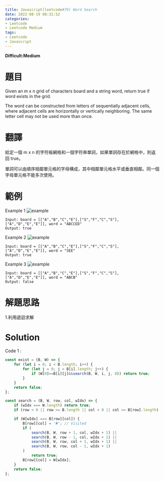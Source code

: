 ```yaml
---
title: Javascript(leetcode#79) Word Search
date: 2022-08-19 08:31:52
categories: 
- Leetcode 
- Leetcode Medium 
tags:
- Leetcode
- Javascript
---
```


**Difficult:Medium**



# 題目
Given an m x n grid of characters board and a string word, return true if word exists in the grid.

The word can be constructed from letters of sequentially adjacent cells, where adjacent cells are horizontally or vertically neighboring. The same letter cell may not be used more than once.
<!--more-->
# 翻譯
給定一個 m x n 的字符板網格和一個字符串單詞，如果單詞存在於網格中，則返回 true。

單詞可以由順序相鄰單元格的字母構成，其中相鄰單元格水平或垂直相鄰。同一個字母單元格不能多次使用。



# 範例

Example 1
![example](../image/leetcode/leetcode79_1.jpg "example")
```
Input: board = [["A","B","C","E"],["S","F","C","S"],["A","D","E","E"]], word = "ABCCED"
Output: true
```

Example 2
![example](../image/leetcode/leetcode79_2.jpg "example")
```
Input: board = [["A","B","C","E"],["S","F","C","S"],["A","D","E","E"]], word = "SEE"
Output: true
```

Example 3
![example](../image/leetcode/leetcode79_3.jpg "example")
```
Input: board = [["A","B","C","E"],["S","F","C","S"],["A","D","E","E"]], word = "ABCB"
Output: false
```


# 解題思路
1.利用遞迴求解
# Solution
Code 1 :
```Javascript
const exist = (B, W) => {
    for (let i = 0; i < B.length; i++) {
        for (let j = 0; j < B[i].length; j++) {
            if (W[0]==B[i][j]&&search(B, W, i, j, 0)) return true;
        }
    }
    return false;
};

const search = (B, W, row, col, wIdx) => {
    if (wIdx === W.length) return true;
    if (row < 0 || row >= B.length || col < 0 || col >= B[row].length) return false;

    if (W[wIdx] === B[row][col]) {
        B[row][col] = '#'; // Visited
        if (
            search(B, W, row + 1, col, wIdx + 1) ||
            search(B, W, row - 1, col, wIdx + 1) ||
            search(B, W, row, col + 1, wIdx + 1) ||
            search(B, W, row, col - 1, wIdx + 1)
        )
            return true;
        B[row][col] = W[wIdx];
    }
    return false;
};
```